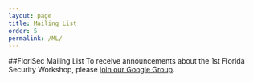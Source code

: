 ```yaml
---
layout: page
title: Mailing List
order: 5
permalink: /ML/
---
```

##FloriSec Mailing List
To receive announcements about the 1st Florida Security Workshop, please
[join our Google Group]().
